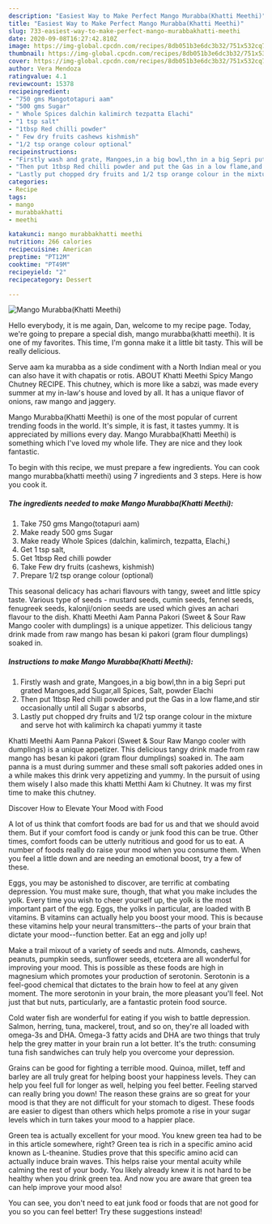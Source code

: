 ```yaml
---
description: "Easiest Way to Make Perfect Mango Murabba(Khatti Meethi)"
title: "Easiest Way to Make Perfect Mango Murabba(Khatti Meethi)"
slug: 733-easiest-way-to-make-perfect-mango-murabbakhatti-meethi
date: 2020-09-08T16:27:42.810Z
image: https://img-global.cpcdn.com/recipes/8db051b3e6dc3b32/751x532cq70/mango-murabbakhatti-meethi-recipe-main-photo.jpg
thumbnail: https://img-global.cpcdn.com/recipes/8db051b3e6dc3b32/751x532cq70/mango-murabbakhatti-meethi-recipe-main-photo.jpg
cover: https://img-global.cpcdn.com/recipes/8db051b3e6dc3b32/751x532cq70/mango-murabbakhatti-meethi-recipe-main-photo.jpg
author: Vera Mendoza
ratingvalue: 4.1
reviewcount: 15378
recipeingredient:
- "750 gms Mangototapuri aam"
- "500 gms Sugar"
- " Whole Spices dalchin kalimirch tezpatta Elachi"
- "1 tsp salt"
- "1tbsp Red chilli powder"
- " Few dry fruits cashews kishmish"
- "1/2 tsp orange colour optional"
recipeinstructions:
- "Firstly wash and grate, Mangoes,in a big bowl,thn in a big Sepri put grated Mangoes,add Sugar,all Spices, Salt, powder Elachi"
- "Then put 1tbsp Red chilli powder and put the Gas in a low flame,and stir occasionally until all Sugar s absorbs,"
- "Lastly put chopped dry fruits and 1/2 tsp orange colour in the mixture and serve hot with kalimirch ka chapati yummy it taste"
categories:
- Recipe
tags:
- mango
- murabbakhatti
- meethi

katakunci: mango murabbakhatti meethi 
nutrition: 266 calories
recipecuisine: American
preptime: "PT12M"
cooktime: "PT49M"
recipeyield: "2"
recipecategory: Dessert

---
```



![Mango Murabba(Khatti Meethi)](https://img-global.cpcdn.com/recipes/8db051b3e6dc3b32/751x532cq70/mango-murabbakhatti-meethi-recipe-main-photo.jpg)

Hello everybody, it is me again, Dan, welcome to my recipe page. Today, we're going to prepare a special dish, mango murabba(khatti meethi). It is one of my favorites. This time, I'm gonna make it a little bit tasty. This will be really delicious.

Serve aam ka murabba as a side condiment with a North Indian meal or you can also have it with chapatis or rotis. ABOUT Khatti Meethi Spicy Mango Chutney RECIPE. This chutney, which is more like a sabzi, was made every summer at my in-law&#39;s house and loved by all. It has a unique flavor of onions, raw mango and jaggery.

Mango Murabba(Khatti Meethi) is one of the most popular of current trending foods in the world. It's simple, it is fast, it tastes yummy. It is appreciated by millions every day. Mango Murabba(Khatti Meethi) is something which I've loved my whole life. They are nice and they look fantastic.


To begin with this recipe, we must prepare a few ingredients. You can cook mango murabba(khatti meethi) using 7 ingredients and 3 steps. Here is how you cook it.

<!--inarticleads1-->

##### The ingredients needed to make Mango Murabba(Khatti Meethi):

1. Take 750 gms Mango(totapuri aam)
1. Make ready 500 gms Sugar
1. Make ready  Whole Spices (dalchin, kalimirch, tezpatta, Elachi,)
1. Get 1 tsp salt,
1. Get 1tbsp Red chilli powder
1. Take  Few dry fruits (cashews, kishmish)
1. Prepare 1/2 tsp orange colour (optional)


This seasonal delicacy has achari flavours with tangy, sweet and little spicy taste. Various type of seeds - mustard seeds, cumin seeds, fennel seeds, fenugreek seeds, kalonji/onion seeds are used which gives an achari flavour to the dish. Khatti Meethi Aam Panna Pakori (Sweet &amp; Sour Raw Mango cooler with dumplings) is a unique appetizer. This delicious tangy drink made from raw mango has besan ki pakori (gram flour dumplings) soaked in. 

<!--inarticleads2-->

##### Instructions to make Mango Murabba(Khatti Meethi):

1. Firstly wash and grate, Mangoes,in a big bowl,thn in a big Sepri put grated Mangoes,add Sugar,all Spices, Salt, powder Elachi
1. Then put 1tbsp Red chilli powder and put the Gas in a low flame,and stir occasionally until all Sugar s absorbs,
1. Lastly put chopped dry fruits and 1/2 tsp orange colour in the mixture and serve hot with kalimirch ka chapati yummy it taste


Khatti Meethi Aam Panna Pakori (Sweet &amp; Sour Raw Mango cooler with dumplings) is a unique appetizer. This delicious tangy drink made from raw mango has besan ki pakori (gram flour dumplings) soaked in. The aam panna is a must during summer and these small soft pakories added ones in a while makes this drink very appetizing and yummy. In the pursuit of using them wisely I also made this khatti Metthi Aam ki Chutney. It was my first time to make this chutney. 

Discover How to Elevate Your Mood with Food


A lot of us think that comfort foods are bad for us and that we should avoid them. But if your comfort food is candy or junk food this can be true. Other times, comfort foods can be utterly nutritious and good for us to eat. A number of foods really do raise your mood when you consume them. When you feel a little down and are needing an emotional boost, try a few of these.

Eggs, you may be astonished to discover, are terrific at combating depression. You must make sure, though, that what you make includes the yolk. Every time you wish to cheer yourself up, the yolk is the most important part of the egg. Eggs, the yolks in particular, are loaded with B vitamins. B vitamins can actually help you boost your mood. This is because these vitamins help your neural transmitters--the parts of your brain that dictate your mood--function better. Eat an egg and jolly up!

Make a trail mixout of a variety of seeds and nuts. Almonds, cashews, peanuts, pumpkin seeds, sunflower seeds, etcetera are all wonderful for improving your mood. This is possible as these foods are high in magnesium which promotes your production of serotonin. Serotonin is a feel-good chemical that dictates to the brain how to feel at any given moment. The more serotonin in your brain, the more pleasant you'll feel. Not just that but nuts, particularly, are a fantastic protein food source.

Cold water fish are wonderful for eating if you wish to battle depression. Salmon, herring, tuna, mackerel, trout, and so on, they're all loaded with omega-3s and DHA. Omega-3 fatty acids and DHA are two things that truly help the grey matter in your brain run a lot better. It's the truth: consuming tuna fish sandwiches can truly help you overcome your depression. 

Grains can be good for fighting a terrible mood. Quinoa, millet, teff and barley are all truly great for helping boost your happiness levels. They can help you feel full for longer as well, helping you feel better. Feeling starved can really bring you down! The reason these grains are so great for your mood is that they are not difficult for your stomach to digest. These foods are easier to digest than others which helps promote a rise in your sugar levels which in turn takes your mood to a happier place.

Green tea is actually excellent for your mood. You knew green tea had to be in this article somewhere, right? Green tea is rich in a specific amino acid known as L-theanine. Studies prove that this specific amino acid can actually induce brain waves. This helps raise your mental acuity while calming the rest of your body. You likely already knew it is not hard to be healthy when you drink green tea. And now you are aware that green tea can help improve your mood also!

You can see, you don't need to eat junk food or foods that are not good for you so you can feel better! Try  these suggestions  instead!

